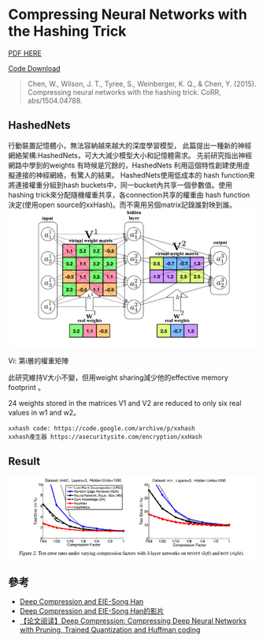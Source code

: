 # Compressing Neural Networks with the Hashing Trick 
[PDF HERE](http://www.jmlr.org/proceedings/papers/v37/chenc15.pdf)

[Code Download](http://www.cse.wustl.edu/~wenlinchen/project/HashedNets/index.html)
>Chen, W., Wilson, J. T., Tyree, S., Weinberger, K. Q., & Chen, Y. (2015). Compressing neural networks with the hashing trick. CoRR, abs/1504.04788.

## HashedNets


行動裝置記憶體小，無法容納越來越大的深度學習模型，
此篇提出一種新的神經網絡架構:HashedNets，可大大減少模型大小和記憶體需求。
先前研究指出神經網路中學到的weights 有時候是冗餘的，HashedNets 利用這個特性創建使用虛擬連接的神經網絡，有驚人的結果。
HashedNets使用低成本的 hash function來將連接權重分組到hash buckets中，同一bucket內共享一個參數值。使用hashing trick來分配隨機權重共享，各connection共享的權重由 hash function 決定(使用open source的xxHash)。而不需用另個matrix記錄誰對映到誰。
![](https://github.com/jasminehung/Deep-Learning-paper/blob/master/images/hashnet.PNG)

Vi: 第i層的權重矩陣

此研究維持V大小不變，但用weight sharing減少他的effective memory footprint 。

24 weights stored in the matrices V1 and V2 are reduced to only six real values in w1 and w2。


```
xxhash code: https://code.google.com/archive/p/xxhash
xxhash產生器 https://asecuritysite.com/encryption/xxHash
```

## Result
![](https://github.com/jasminehung/Deep-Learning-paper/blob/master/images/hashresult.PNG)

## 參考
+ [Deep Compression and EIE-Song Han](http://web.stanford.edu/class/ee380/Abstracts/160106-slides.pdf)
+ [Deep Compression and EIE-Song Han的影片](https://www.youtube.com/watch?v=CrDRr2fxbsg)
+ [【论文阅读】Deep Compression: Compressing Deep Neural Networks with Pruning, Trained Quantization and Huffman coding](http://blog.csdn.net/cyh_24/article/details/51708469)

